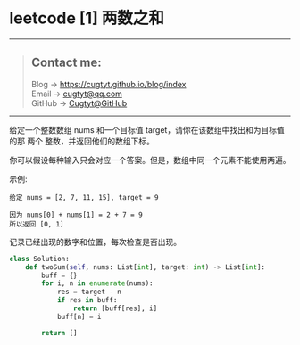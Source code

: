 # leetcode [1] 两数之和

---
> ## Contact me:
> Blog -> <https://cugtyt.github.io/blog/index>  
> Email -> <cugtyt@qq.com>  
> GitHub -> [Cugtyt@GitHub](https://github.com/Cugtyt)

---

给定一个整数数组 nums 和一个目标值 target，请你在该数组中找出和为目标值的那 两个 整数，并返回他们的数组下标。

你可以假设每种输入只会对应一个答案。但是，数组中同一个元素不能使用两遍。

示例:
```
给定 nums = [2, 7, 11, 15], target = 9

因为 nums[0] + nums[1] = 2 + 7 = 9
所以返回 [0, 1]
```

记录已经出现的数字和位置，每次检查是否出现。

``` python
class Solution:
    def twoSum(self, nums: List[int], target: int) -> List[int]:
        buff = {}
        for i, n in enumerate(nums):
            res = target - n
            if res in buff:
                return [buff[res], i]
            buff[n] = i

        return []
```